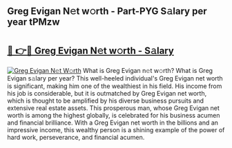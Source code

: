 ## Greg Evigan N𝚎t w𝚘rth - Part-PYG S𝚊lary per year tPMzw

# <h2><a href="http://gc34o7n.nevu.top/?p=Greg+Evigan">🔗 👉🔴 Greg Evigan N𝚎t w𝚘rth - S𝚊lary</a></h2>

[![Greg Evigan N𝚎t W𝚘rth](https://i.imgur.com/Oavwk0R.jpeg)](http://gc34o7n.nevu.top/?p=Greg+Evigan)
What is Greg Evigan n𝚎t w𝚘rth? What is Greg Evigan s𝚊lary per year?
This well-heeled individual's Greg Evigan net worth is significant, making him one of the wealthiest in his field. His income from his job is considerable, but it is outmatched by Greg Evigan net worth, which is thought to be amplified by his diverse business pursuits and extensive real estate assets. This prosperous man, whose Greg Evigan net worth is among the highest globally, is celebrated for his business acumen and financial brilliance. With a Greg Evigan net worth in the billions and an impressive income, this wealthy person is a shining example of the power of hard work, perseverance, and financial acumen.
